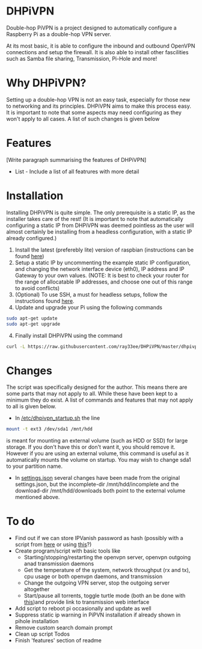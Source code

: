 # DHPiVPN

Double-hop PiVPN is a project designed to automatically configure a Raspberry Pi as a double-hop VPN server. 

At its most basic, it is able to configure the inbound and outbound OpenVPN connections and setup the firewall. It is also able to install other fascilities such as Samba file sharing, Transmission, Pi-Hole and more! 

# Why DHPiVPN?

Setting up a double-hop VPN is not an easy task, especially for those new to networking and its principles. DHPiVPN aims to make this process easy. It is important to note that some aspects may need configuring as they won't apply to all cases. A list of such changes is given below

# Features

[Write paragraph summarising the features of DHPiVPN]

* List - Include a list of all featrures with more detail

# Installation

Installing DHPiVPN is quite simple. The only prerequisite is a static IP, as the installer takes care of the rest! (It is important to note that automatically configuring a static IP from DHPiVPN was deemed pointless as the user will almost certainly be installing from a headless configuration, with a static IP already configured.)

1. Install the latest (preferebly lite) version of raspbian (instructions can be found [here](https://www.raspberrypi.org/documentation/installation/installing-images/))
2. Setup a static IP by uncommenting the example static IP configuration, and changing the network interface device (eth0), IP address and IP Gateway to your own values. (NOTE: It is best to check your router for the range of allocatable IP addresses, and choose one out of this range to avoid conflicts)
3. (Optional) To use SSH, a must for headless setups, follow the instructions found [here](https://www.raspberrypi.org/documentation/remote-access/ssh/).
4. Update and upgrade your Pi using the following commands

```sh
sudo apt-get update
sudo apt-get upgrade
```

4. Finally install DHPiVPN using the command

```sh
curl -L https://raw.githubusercontent.com/ray33ee/DHPiVPN/master/dhpivpn.sh | bash
```

# Changes

The script was specifically designed for the author. This means there are some parts that may not apply to all. While these have been kept to a minimum they do exist. A list of commands and features that may not apply to all is given below.

* In [/etc/dhpivpn_startup.sh](https://raw.githubusercontent.com/ray33ee/DHPiVPN/master/dhpivpn_startup.sh) the line

```sh
mount -t ext3 /dev/sda1 /mnt/hdd
```

is meant for mounting an external volume (such as HDD or SSD) for large storage. If you don't have this or don't want it, you should remove it. However if you are using an external volume, this command is useful as it automatically mounts the volume on startup. You may wish to change sda1 to your partition name.

* In [settings.json](https://raw.githubusercontent.com/ray33ee/DHPiVPN/master/settings.json) several changes have been made from the original settings.json, but the incomplete-dir /mnt/hdd/incomplete and the download-dir /mnt/hdd/downloads both point to the external volume mentioned above.

# To do

* Find out if we can store IPVanish password as hash (possibly with a script from [here](https://openvpn.net/community-resources/using-alternative-authentication-methods/) or using [this](https://github.com/fionn/vpn_auth)?)
* Create program/script with basic tools like 
  * Starting/stopping/restarting the openvpn server, openvpn outgoing anad transmission daemons
  * Get the temperature of the system, network throughput (rx and tx), cpu usage or both openvpn daemons, and transmission
  * Change the outgoing VPN server, stop the outgoing server altogether
  * Start/pause all torrents, toggle turtle mode (both an be done with [this](https://github.com/transmission/transmission/blob/master/extras/rpc-spec.txt))and provide link to transmission web interface
* Add script to reboot pi occasionally and update as well
* Suppress static ip warning in PiPVN installation if already shown in pihole installation
* Remove custom search domain prompt
* Clean up script Todos
* Finish 'features' section of readme